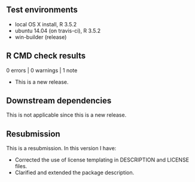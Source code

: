 ## Test environments
* local OS X install, R 3.5.2
* ubuntu 14.04 (on travis-ci), R 3.5.2
* win-builder (release)


## R CMD check results
0 errors | 0 warnings | 1 note

* This is a new release.


## Downstream dependencies
This is not applicable since this is a new release.


## Resubmission
This is a resubmission. In this version I have:

* Corrected the use of license templating in DESCRIPTION and LICENSE files.
* Clarified and extended the package description.
